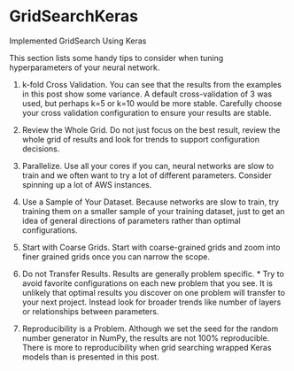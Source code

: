 # GridSearchKeras
Implemented GridSearch Using Keras

This section lists some handy tips to consider when tuning hyperparameters of your neural network.

1) k-fold Cross Validation. You can see that the results from the examples in this post show some variance. A default cross-validation of 3 was used, but perhaps k=5 or k=10 would be more stable. Carefully choose your cross validation configuration to ensure your results are stable.

2) Review the Whole Grid. Do not just focus on the best result, review the whole grid of results and look for trends to support configuration decisions.

3) Parallelize. Use all your cores if you can, neural networks are slow to train and we often want to try a lot of different parameters. Consider spinning up a lot of AWS instances.

4) Use a Sample of Your Dataset. Because networks are slow to train, try training them on a smaller sample of your training dataset, just to get an idea of general directions of parameters rather than optimal configurations.

5) Start with Coarse Grids. Start with coarse-grained grids and zoom into finer grained grids once you can narrow the scope.

6) Do not Transfer Results. Results are generally problem specific. * Try to avoid favorite configurations on each new problem that you see. It is unlikely that optimal results you discover on one problem will transfer to your next project. Instead look for broader trends like number of layers or relationships between parameters.

7) Reproducibility is a Problem. Although we set the seed for the random number generator in NumPy, the results are not 100% reproducible. There is more to reproducibility when grid searching wrapped Keras models than is presented in this post.
